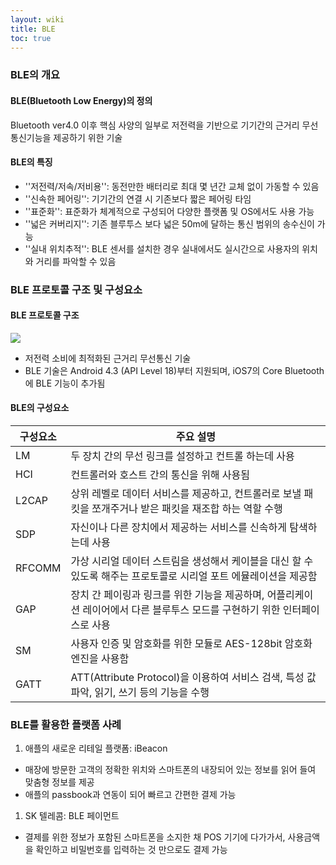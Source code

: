 ```yaml
---
layout: wiki
title: BLE
toc: true
---
```


### BLE의 개요
#### BLE(Bluetooth Low Energy)의 정의
Bluetooth ver4.0 이후 핵심 사양의 일부로 저전력을 기반으로 기기간의 근거리 무선통신기능을 제공하기 위한 기술

#### BLE의 특징
* ''저전력/저속/저비용'': 동전만한 배터리로 최대 몇 년간 교체 없이 가동할 수 있음
* ''신속한 페어링'': 기기간의 연결 시 기존보다 짧은 페어링 타임
* ''표준화'': 표준화가 체계적으로 구성되어 다양한 플랫폼 및 OS에서도 사용 가능
* ''넓은 커버리지'': 기존 블루투스 보다 넓은 50m에 달하는 통신 범위의 송수신이 가능
* ''실내 위치추적'': BLE 센서를 설치한 경우 실내에서도 실시간으로 사용자의 위치와 거리를 파악할 수 있음

### BLE 프로토콜 구조 및 구성요소
#### BLE 프로토콜 구조
![](http://file2.engineering.com/engcom/images/products/books/bluetooth-low-energy-4.jpg)
* 저전력 소비에 최적화된 근거리 무선통신 기술
* BLE 기술은 Android 4.3 (API Level 18)부터 지원되며, iOS7의 Core Bluetooth에 BLE 기능이 추가됨

#### BLE의 구성요소

|구성요소|주요 설명|
|--------|---------|
|LM|두 장치 간의 무선 링크를 설정하고 컨트롤 하는데 사용 |
|HCI|컨트롤러와 호스트 간의 통신을 위해 사용됨 |
|L2CAP|상위 레벨로 데이터 서비스를 제공하고, 컨트롤러로 보낼 패킷을 쪼개주거나 받은 패킷을 재조합 하는 역할 수행 |
|SDP|자신이나 다른 장치에서 제공하는 서비스를 신속하게 탐색하는데 사용 |
|RFCOMM|가상 시리얼 데이터 스트림을 생성해서 케이블을 대신 할 수 있도록 해주는 프로토콜로 시리얼 포트 에뮬레이션을 제공함 |
|GAP|장치 간 페이링과 링크를 위한 기능을 제공하며, 어플리케이션 레이어에서 다른 블루투스 모드를 구현하기 위한 인터페이스로 사용 |
|SM|사용자 인증 및 암호화를 위한 모듈로 AES-128bit 암호화 엔진을 사용함 |
|GATT|ATT(Attribute Protocol)을 이용하여 서비스 검색, 특성 값 파악, 읽기, 쓰기 등의 기능을 수행 |

### BLE를 활용한 플랫폼 사례
1. 애플의 새로운 리테일 플랫폼: iBeacon
  -  매장에 방문한 고객의 정확한 위치와 스마트폰의 내장되어 있는 정보를 읽어 들여 맞춤형 정보를 제공
  - 애플의 passbook과 연동이 되어 빠르고 간편한 결제 가능
1. SK 텔레콤: BLE 페이먼트
  - 결제를 위한 정보가 포함된 스마트폰을 소지한 채 POS 기기에 다가가서, 사용금액을 확인하고 비밀번호를 입력하는 것 만으로도 결제 가능
